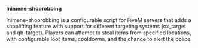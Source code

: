 **Inimene-shoprobbing**

Inimene-shoprobbing is a configurable script for FiveM servers that adds a shoplifting feature with support for different targeting systems (ox_target and qb-target). Players can attempt to steal items from specified locations, with configurable loot items, cooldowns, and the chance to alert the police.
